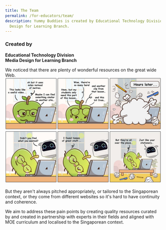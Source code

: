 ```yaml
---
title: The Team
permalink: /for-educators/team/
description: Yummy Buddies is created by Educational Technology Division - Media
  Design for Learning Branch.
---
```

### Created by
**Educational Technology Division<br>
Media Design for Learning Branch**<br>

We noticed that there are plenty of wonderful resources on the great wide Web. 
![the problem](/images/Comics/Website/educator_overview.jpg)


But they aren't always pitched appropriately, or tailored to the Singaporean context, or they come from different websites so it's hard to have continuity and coherence.

We aim to address these pain points by creating quality resources curated by and created in partnership with experts in their fields and aligned with MOE curriculum and localised to the Singaporean context.